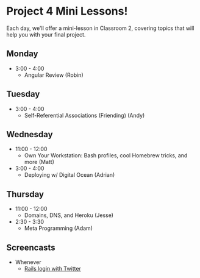 # Project 4 Mini Lessons!

Each day, we'll offer a mini-lesson in Classroom 2, covering topics
that will help you with your final project.

## Monday

- 3:00 - 4:00
  - Angular Review (Robin)

## Tuesday

- 3:00 - 4:00
  - Self-Referential Associations (Friending) (Andy)

## Wednesday

- 11:00 - 12:00
  - Own Your Workstation: Bash profiles, cool Homebrew tricks, and more (Matt)
- 3:00 - 4:00
  - Deploying w/ Digital Ocean (Adrian)

## Thursday

- 11:00 - 12:00
  - Domains, DNS, and Heroku (Jesse)
- 2:30 - 3:30
  - Meta Programming (Adam)

## Screencasts

- Whenever
  - [Rails login with Twitter](https://vimeo.com/127639066)
